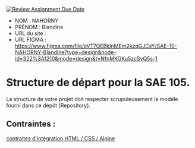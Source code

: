 [![Review Assignment Due Date](https://classroom.github.com/assets/deadline-readme-button-24ddc0f5d75046c5622901739e7c5dd533143b0c8e959d652212380cedb1ea36.svg)](https://classroom.github.com/a/kGMeGFDJ)
- NOM : NAHORNY
- PRÉNOM : Blandine
- URL du site :
- URL FIGMA : https://www.figma.com/file/eVT7QEBkInMEm2kzqGJCsY/SAE-10-NAHORNY-Blandine?type=design&node-id=322%3A1210&mode=design&t=NfnMKGKu5zcSvQ5s-1

# Structure de départ pour la SAE 105.

La structure de votre projet doit respecter scrupuleusement le modèle fourni dans ce dépôt (Repository).

## Contraintes :
[contraites d'intégration HTML / CSS / Alpine](https://moodle.univ-fcomte.fr/mod/page/view.php?id=645799)
